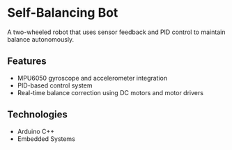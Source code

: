 # Self-Balancing Bot

A two-wheeled robot that uses sensor feedback and PID control to maintain balance autonomously.

## Features
- MPU6050 gyroscope and accelerometer integration
- PID-based control system
- Real-time balance correction using DC motors and motor drivers

## Technologies
- Arduino C++
- Embedded Systems
